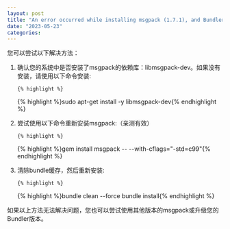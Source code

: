 ```yaml
---
layout: post
title: "An error occurred while installing msgpack (1.7.1), and Bundler cannot continue. "
date: "2023-05-23"
categories: 
---
```

<p>您可以尝试以下解决方法：</p>

<ol>
	<li>
	<p>确认您的系统中是否安装了msgpack的依赖库：libmsgpack-dev。如果没有安装，请使用以下命令安装:</p>

	{% highlight %}
{% highlight %}sudo apt-get install -y libmsgpack-dev{% endhighlight %}
	</li>
	<li>
	<p>尝试使用以下命令重新安装msgpack:（亲测有效）</p>

	{% highlight %}
{% highlight %}gem install msgpack -- --with-cflags=&quot;-std=c99&quot;{% endhighlight %}
	</li>
	<li>
	<p>清除bundle缓存，然后重新安装:</p>

	{% highlight %}
{% highlight %}bundle clean --force
bundle install{% endhighlight %}
	</li>
</ol>

<p>如果以上方法无法解决问题，您也可以尝试使用其他版本的msgpack或升级您的Bundler版本。</p>

